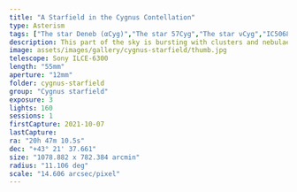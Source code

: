 ```yaml
---
title: "A Starfield in the Cygnus Contellation"
type: Asterism
tags: ["The star Deneb (αCyg)","The star 57Cyg","The star νCyg","IC5068","IC5070","NGC7000","The star Sadr (γCyg)","NGC6888","NGC7092","M39","The star ξCyg","The star ρCyg","The star 63Cyg","Part of the constellation Cygnus (Cyg)","The star Gienah (εCyg)","The star 47Cyg","The star λCyg","Crescent Nebula","North America Nebula","Pelican Nebula"]
description: This part of the sky is bursting with clusters and nebulae as the Milky Way dominates the background behind part of the Cygnus constellation.
image: assets/images/gallery/cygnus-starfield/thumb.jpg
telescope: Sony ILCE-6300
length: "55mm"
aperture: "12mm"
folder: cygnus-starfield
group: "Cygnus starfield"
exposure: 3
lights: 160
sessions: 1
firstCapture: 2021-10-07 
lastCapture:
ra: "20h 47m 10.5s"
dec: "+43° 21' 37.661"
size: "1078.882 x 782.384 arcmin"
radius: "11.106 deg"
scale: "14.606 arcsec/pixel"
---
```

